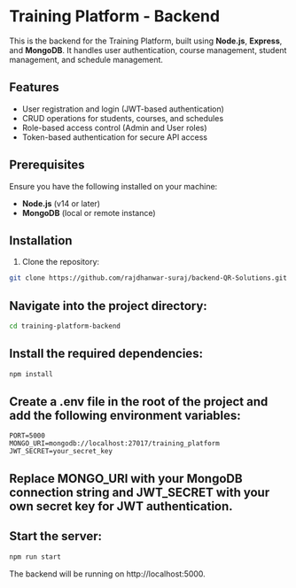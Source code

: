 # Training Platform - Backend

This is the backend for the Training Platform, built using **Node.js**, **Express**, and **MongoDB**. It handles user authentication, course management, student management, and schedule management.

## Features

- User registration and login (JWT-based authentication)
- CRUD operations for students, courses, and schedules
- Role-based access control (Admin and User roles)
- Token-based authentication for secure API access

## Prerequisites

Ensure you have the following installed on your machine:

- **Node.js** (v14 or later)
- **MongoDB** (local or remote instance)

## Installation

1. Clone the repository:

```bash
git clone https://github.com/rajdhanwar-suraj/backend-QR-Solutions.git
```

## Navigate into the project directory:

```bash
cd training-platform-backend
```

## Install the required dependencies:

```bash
npm install
```

## Create a .env file in the root of the project and add the following environment variables:

```base
PORT=5000
MONGO_URI=mongodb://localhost:27017/training_platform
JWT_SECRET=your_secret_key
```

## Replace MONGO_URI with your MongoDB connection string and JWT_SECRET with your own secret key for JWT authentication.

## Start the server:

```bash
npm run start
```
The backend will be running on http://localhost:5000.